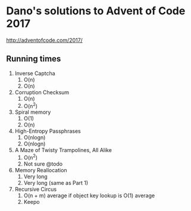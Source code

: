 # Dano's solutions to Advent of Code 2017

<http://adventofcode.com/2017/>

## Running times

1. Inverse Captcha
    1. O(n)
    1. O(n)
1. Corruption Checksum
    1. O(n)
    1. O(n<sup>2</sup>)
1. Spiral memory
    1. O(1)
    1. O(n)
1. High-Entropy Passphrases
    1. O(nlogn)
    1. O(nlogn)
1. A Maze of Twisty Trampolines, All Alike
    1. O(n<sup>2</sup>)
    1. Not sure @todo
1. Memory Reallocation
    1. Very long
    1. Very long (same as Part 1)
1. Recursive Circus
    1. O(n + m) average if object key lookup is O(1) average
    1. Keepo